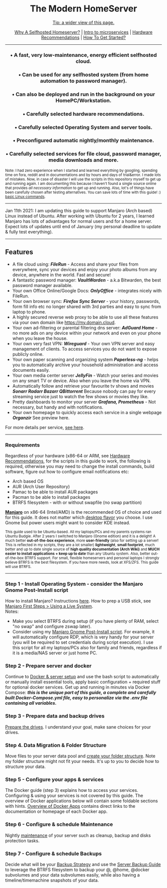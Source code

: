 <h1 align="center"><strong>The Modern HomeServer</strong></h1>
<p align="center"><a href="README.md">Tip: a wider view of this page.</a></p>
<p align="center">
  <a href="Justification.md">Why A Selfhosted Homeserver?</a> |
  <a href="https://www.docker.com/resources/what-container">Intro to microservices</a> |
  <a href="Recommendations.md">Hardware Recommendations</a> |
  <a href="#">How To Get Started?</a>
</p>

***

<h3 align="center">&bull; <strong>A fast, very low-maintenance, energy efficient selfhosted cloud.</strong></h3>
<h3 align="center">&bull; <strong>Can be used for any selfhosted system (from home automation to password manager).</strong></h3>
<h3 align="center">&bull; <strong>Can also be deployed and run in the background on your HomePC/Workstation.</strong></h3>
<h3 align="center">&bull; <strong>Carefully selected hardware recommendations.</strong></h3>
<h3 align="center">&bull; <strong>Carefully selected Operating System and server tools.</strong></h3>
<h3 align="center">&bull; <strong>Preconfigured automatic nightly/monthly maintenance.</strong></h3>
<h3 align="center">&bull; <strong>Carefully selected services for file cloud, password manager, media downloads and more.</strong></h3>

<sub>Note: I had zero experience when I started and learned everything by googling, spending time on fora, reddit and in documentations and by hours and days of trial&error. I made lots of mistakes. Now, in case of disaster I will use the scripts in this repository myself to get up and running again. I am documenting this because I haven't found a single source online that provides _all necessary information_ to get up and running. Also, lot's of things have been carefully chosen after testing alternatives. You can save lots of time with this guide! :) [basic Linux commands](https://www.hostinger.com/tutorials/linux-commands).</sub>

***
Jan 11th 2021: I am updating this guide to support Manjaro (Arch based) Linux instead of Ubuntu. 
After working with Ubuntu for 2 years, I learned Manjaro has lots of advantages for normal users and for a home server. 
Expect lots of updates until end of January (my personal deadline to update & fully test everything). 
***

## Features
* A file cloud using: _**FileRun**_ - Access and share your files from everywhere, sync your devices and enjoy your photo albums from any device, anywhere in the world. Fast and secure!
* A fantastic password manager: _**VaultWarden**_ - a.k.a Bitwarden, the best password manager available. 
* Your own Office Online/Google Docs: _**OnlyOffice**_ - integrates nicely with FileRun. 
* Your own browser sync: _**Firefox Sync Server**_ - your history, passwords, form fill info etc no longer shared with 3rd parties and easy to sync from laptop to phone.
* A highly secured reverse web proxy to be able to use all these features via your own domain like https://my.domain.cloud. 
* Your own ad-filtering or parental filtering dns server: _**AdGuard Home**_ - no more ads on any device within your network and even on your phone when you leave the house.
* Your own very fast VPN: _**Wireguard**_ - Your own VPN server and easy management of clients. To access services you do not want to expose publicly online.
* Your own paper scanning and organizing system _**Paperless-ng**_ - helps you to automatically archive your household administration and access documents easily.
* Your own media center server _**JellyFin**_ - Watch your series and movies on any smart TV or device. Also when you leave the home via VPN.
* Automatically follow and retrieve your favourite tv shows and movies _**Sonarr Radarr Bazarr QBittorrent**_ Because nobody can pay for every streaming service just to watch the few shows or movies they like. 
* Pretty dashboards to monitor your server _**Grafana, Prometheus**_ - Not necessary, but handy and with notifications. 
* Your own homepage to quickly access each service in a single webpage _**Organzir**_ See preview here. 

For more details per service, [see here](https://github.com/zilexa/Homeserver/blob/master/Applications-Overview.md). 

***

### Requirements
Regardless of your hardware (x86-64 or ARM, see [Hardware Recommendations](Recommendations.md), for the scripts in this guide to work, the following is required, otherwise you may need to change the install commands, build software, figure out how to configure email notifications etc: 

- Arch based OS
- AUR (Arch User Repository)
- Pamac to be able to install AUR packages
- Pacman to be able to install packages
- BTRFS filesystem - with or without swapfile (no swap partition)

**[Manjaro](https://manjaro.org/)** on x86-64 (Intel/AMD) is the recommended OS of choice and used for this guide. It does not matter which [desktop flavor](https://manjaro.org/download/) you choose. I use Gnome but power users might want to consider KDE instead. 

<sub>This guide used to be Ubuntu-based. All my laptops/PCs and my parents systems ran Ubuntu Budgie. After 2 years I switched to Manjaro (Gnome edition) and it is a delight!
A much better **out-of-the-box experience**, more **user-friendly** (also for setting up a server! This is reflected in my scripts, they are a lot smaller)  **lightweight**, **small footprint**, much better and up to date single source of **high quality documentation (Arch Wiki)** and **MUCH easier to install applications + keep up to date** than any Ubuntu system. Also, better out-of-the-box BTRFS support. For small, flexible homeservers and personal laptops I strongly believe BTRFS is the best filesystem. If you have more needs, look at XFS/ZFS. This guide will use BTRFS. </sub>

***

### Step 1 - Install Operating System - consider the Manjaro Gnome Post-Install script
How to install Manjaro? 
Instructions [here](https://github.com/zilexa/manjaro-gnome-post-install#quick-guide). How to prep a USB stick, see [Manjaro First Steps > Using a Live System](https://manjaro.org/support/firststeps/).  \
Notes: 
* Make you select BTRFS during setup (if you have plenty of RAM, select "no swap" and configure zswap later).
* Consider using my [Manjaro Gnome Post-Install script](https://github.com/zilexa/manjaro-gnome-post-install). For example, it will automatically configure RDP, which is very handy for your server (you will be required to set credentials during script execution). I use this script for all my laptops/PCs also for family and friends, regardless if it is a media/NAS server or just home PC.  

### Step 2 - Prepare server and docker
Continue to [Docker & server setup](https://github.com/zilexa/Homeserver/tree/master/docker) and use the bash script to automatically or manually install essential tools, apply basic configuration + required stuff for optional docker services. Get up and running in minutes via Docker Compose: _**this is the unique part of this guide, a complete and carefully built Docker-Compose.yml file, easy to personalize via the .env file containing all variables.**_

### Step 3 - Prepare data and backup drives
[Prepare the drives](https://github.com/zilexa/Homeserver/tree/master/filesystem). I understand your goal, make sane choices for your drives.

### Step 4. Data Migration & Folder Structure
Move files to your server data pool and [create your folder structure](https://github.com/zilexa/Homeserver/tree/master/filesystem/folderstructure). Note my folder structure might not fit your needs. It's up to you to decide how to structure your data. 

### Step 5 - Configure your apps & services
The Docker guide (step 3) explains how to access your services. Configuring & using your services is not covered by this guide. 
The overview of Docker applications below will contain some foldable sections with hints. 
[Overview of Docker Apps](https://github.com/zilexa/Homeserver/blob/master/Applications-Overview.md) contains direct links to the documentation or homepage of each Docker app. 

### Step 6 - Configure & schedule Maintenance
Nightly [maintenance](https://github.com/zilexa/Homeserver/tree/master/maintenance-tasks) of your server such as cleanup, backup and disks protection tasks. 

### Step 7 - Configure & schedule Backups
Decide what will be your [Backup Strategy](https://github.com/zilexa/Homeserver/blob/master/backup-strategy/backupstrategy.md) and use the [Server Backup Guide](https://github.com/zilexa/Homeserver/tree/master/backup-strategy) to leverage the BTRFS filesystem to backup your @, @home, @docker subvolumes and your data subvolumes easily, while also having a timeline/timemachine snapshots of your data. 

